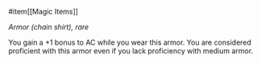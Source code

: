  #item[[Magic Items]]

*Armor (chain shirt), rare*

You gain a +1 bonus to AC while you wear this armor. You are considered proficient with this armor even if you lack proficiency with medium armor.
